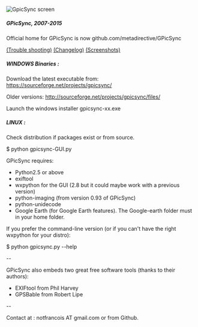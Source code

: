 ![GpicSync screen](http://farm8.staticflickr.com/7039/6972748535_82b222a2d2_o.jpg)

##### GPicSync, 2007-2015

Official home for GPicSync is now github.com/metadirective/GPicSync

<a href="https://github.com/metadirective/GPicSync/wiki/Trouble-Shooting">(Trouble shooting)</a>
<a href="https://github.com/metadirective/GPicSync/wiki/Changelog">(Changelog)</a>
<a href="https://github.com/metadirective/GPicSync/wiki/Screenshots">(Screenshots)</a>

##### WINDOWS Binaries :

Download the latest executable from: https://sourceforge.net/projects/gpicsync/

Older versions: http://sourceforge.net/projects/gpicsync/files/

Launch the windows installer gpicsync-xx.exe



##### LINUX :

Check distribution if packages exist or from source.

$ python gpicsync-GUI.py

GPicSync requires:
- Python2.5 or above
- exiftool
- wxpython for the GUI (2.8 but it could maybe work with a previous version)
- python-imaging (from version 0.93 of GPicSync)
- python-unidecode
- Google Earth (for Google Earth features). The Google-earth folder must in your home folder.

If you prefer the command-line version (or if you can't have the right wxpython for your distro):

$ python gpicsync.py --help

--

GPicSync also embeds two great free software tools (thanks to their authors):
- EXIFtool from Phil Harvey
- GPSBable from Robert Lipe 

--

Contact at :
notfrancois AT gmail.com or from Github.
